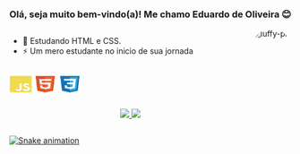 ### Olá, seja muito bem-vindo(a)! Me chamo Eduardo de Oliveira 😊

  <div>
       <img align="right" alt="luffy-pic" height="150" style="border-radius:50px;" src="https://c.tenor.com/yFKbJFsOvs4AAAAC/luffy-smile-luffy-giggle.gif">  
  </div>

##

- 🌱 Estudando HTML e CSS.
- ⚡ Um mero estudante no inicio de sua jornada 

##

 <div style="display: inline_block">
      <img align="center" alt="ddz-Js" height="30" width="40" src="https://raw.githubusercontent.com/devicons/devicon/master/icons/javascript/javascript-plain.svg">
      <img align="center" alt="ddz-HTML" height="30" width="40" src="https://raw.githubusercontent.com/devicons/devicon/master/icons/html5/html5-original.svg">
      <img align="center" alt="ddz-CSS" height="30" width="40" src="https://raw.githubusercontent.com/devicons/devicon/master/icons/css3/css3-original.svg"> 
  </div>
  
 ##

<div align="center">
  <a href="https://github.com/Du-dz">
  <img height="150em" src="https://github-readme-stats.vercel.app/api?username=Du-dz&show_icons=true&theme=tokyonight&include_all_commits=true&count_private=true"/>
  <img height="150em" src="https://github-readme-stats.vercel.app/api/top-langs/?username=Du-dz&layout=compact&langs_count=7&theme=tokyonight"/>
</div>
    
  ##
  
 ![Snake animation](https://github.com/Du-dz/Du-dz/blob/output/github-contribution-grid-snake.svg)
  
